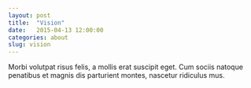 ```yaml
---
layout: post
title:  "Vision"
date:   2015-04-13 12:00:00
categories: about
slug: vision
---
```

Morbi volutpat risus felis, a mollis erat suscipit eget. Cum sociis natoque penatibus et magnis dis parturient montes, nascetur ridiculus mus.
